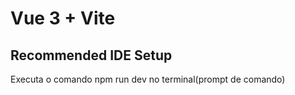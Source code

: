 # Vue 3 + Vite

## Recommended IDE Setup

Executa o comando npm run dev  no terminal(prompt de comando)